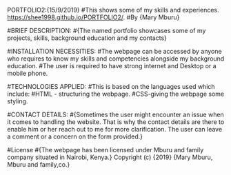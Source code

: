 PORTFOLIO2:{15/9/2019}
#This shows some of my skills and experiences. https://shee1998.github.io/PORTFOLIO2/. #By {Mary Mburu}

#BRIEF DESCRIPTION: #{The named portfolio showcases some of my projects, skills, background education and my contacts}

#INSTALLATION NECESSITIES: #The webpage can be accessed by anyone who requires to know my skills and competencies alongside my background education. #The user is required to have strong internet and Desktop or a mobile phone.

#TECHNOLOGIES APPLIED: #This is based on the languages used which include: #HTML - structuring the webpage. #CSS-giving the webpage some styling.

#CONTACT DETAILS: #{Sometimes the user might encounter an issue when it comes to handling the website. That is why the contact details are there to enable him or her reach out to me for more clarification. The user can leave a comment or a concern on the form provided.}

#License #{The webpage has been licensed under Mburu and family company situated in Nairobi, Kenya.} Copyright (c) {2019} {Mary Mburu, Mburu and family,co.}